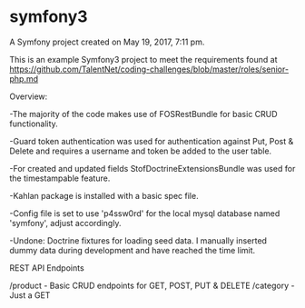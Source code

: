 symfony3
========

A Symfony project created on May 19, 2017, 7:11 pm.

This is an example Symfony3 project to meet the requirements found at https://github.com/TalentNet/coding-challenges/blob/master/roles/senior-php.md

Overview:

-The majority of the code makes use of FOSRestBundle for basic CRUD functionality.

-Guard token authentication was used for authentication against Put, Post & Delete and requires a username and token be added to the user table.

-For created and updated fields StofDoctrineExtensionsBundle was used for the timestampable feature.

-Kahlan package is installed with a basic spec file.

-Config file is set to use 'p4ssw0rd' for the local mysql database named 'symfony', adjust accordingly.

-Undone: Doctrine fixtures for loading seed data. I manually inserted dummy data during development and have reached the time limit.

REST API Endpoints

/product  - Basic CRUD endpoints for GET, POST, PUT & DELETE
/category - Just a GET